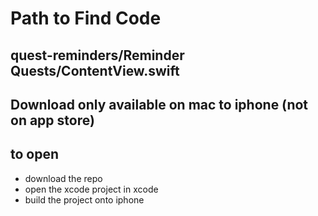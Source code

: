 # Path to Find Code

## quest-reminders/Reminder Quests/ContentView.swift

## Download only available on mac to iphone (not on app store)

## to open

- download the repo
- open the xcode project in xcode
- build the project onto iphone
